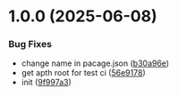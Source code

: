 # 1.0.0 (2025-06-08)


### Bug Fixes

* change name in pacage.json ([b30a96e](https://github.com/nsevenpack/env/commit/b30a96e46e9a507f8b19e28f5f8136c4525c1421))
* get apth root for test ci ([56e9178](https://github.com/nsevenpack/env/commit/56e9178f9f47aa4484bc0396f0adf33481c5a03d))
* init ([9f997a3](https://github.com/nsevenpack/env/commit/9f997a3f9ae0d7d54788d5ad8225fef27390150b))
